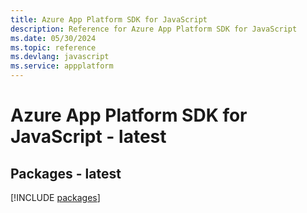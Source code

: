 ```yaml
---
title: Azure App Platform SDK for JavaScript
description: Reference for Azure App Platform SDK for JavaScript
ms.date: 05/30/2024
ms.topic: reference
ms.devlang: javascript
ms.service: appplatform
---
```

# Azure App Platform SDK for JavaScript - latest
## Packages - latest
[!INCLUDE [packages](app-platform-index.md)]